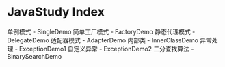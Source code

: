 # JavaStudy Index
单例模式 - SingleDemo
简单工厂模式 - FactoryDemo
静态代理模式 - DelegateDemo
适配器模式 - AdapterDemo
内部类 - InnerClassDemo
异常处理 - ExceptionDemo1
自定义异常 - ExceptionDemo2
二分查找算法 - BinarySearchDemo

